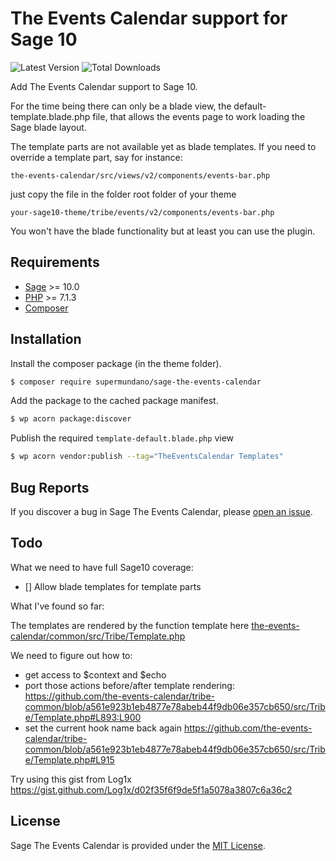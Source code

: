 # The Events Calendar support for Sage 10

![Latest Version](https://img.shields.io/packagist/v/supermundano/sage-the-events-calendar.svg?style=flat-square)
![Total Downloads](https://img.shields.io/packagist/dt/supermundano/sage-the-events-calendar.svg?style=flat-square)


Add The Events Calendar support to Sage 10.

For the time being there can only be a blade view, the default-template.blade.php file, that allows the events page to work loading the Sage blade layout.

The template parts are not available yet as blade templates. If you need to override a template part, say for instance:

```the-events-calendar/src/views/v2/components/events-bar.php```

just copy the file in the folder root folder of your theme

```your-sage10-theme/tribe/events/v2/components/events-bar.php```

You won't have the blade functionality but at least you can use the plugin.

## Requirements

- [Sage](https://github.com/roots/sage) >= 10.0
- [PHP](https://secure.php.net/manual/en/install.php) >= 7.1.3
- [Composer](https://getcomposer.org/download/)


## Installation

Install the composer package (in the theme folder).

```bash
$ composer require supermundano/sage-the-events-calendar
```

Add the package to the cached package manifest.

```bash
$ wp acorn package:discover
```

Publish the required `template-default.blade.php` view

```bash
$ wp acorn vendor:publish --tag="TheEventsCalendar Templates"
```

## Bug Reports

If you discover a bug in Sage The Events Calendar, please [open an issue](https://github.com/supermundano/sage-the-events-calendar/issues).

## Todo

What we need to have full Sage10 coverage:

- [] Allow blade templates for template parts

What I've found so far:

The templates are rendered by the function template here [the-events-calendar/common/src/Tribe/Template.php](https://github.com/the-events-calendar/tribe-common/blob/master/src/Tribe/Template.php#L836:L915)


We need to figure out how to:
- get access to $context and $echo
- port those actions before/after template rendering: https://github.com/the-events-calendar/tribe-common/blob/a561e923b1eb4877e78abeb44f9db06e357cb650/src/Tribe/Template.php#L893:L900
- set the current hook name back again https://github.com/the-events-calendar/tribe-common/blob/a561e923b1eb4877e78abeb44f9db06e357cb650/src/Tribe/Template.php#L915

Try using this gist from Log1x
https://gist.github.com/Log1x/d02f35f6f9de5f1a5078a3807c6a36c2

## License

Sage The Events Calendar is provided under the [MIT License](https://github.com/supermundano/sage-the-events-calendar/blob/master/LICENSE.md).
